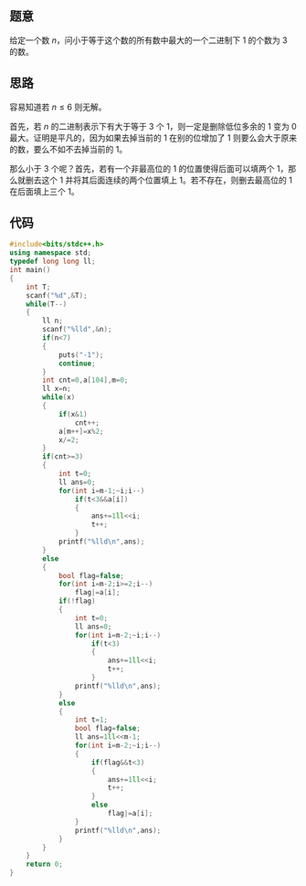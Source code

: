 ## 题意

给定一个数 $n$，问小于等于这个数的所有数中最大的一个二进制下 $1$ 的个数为 $3$ 的数。

## 思路

容易知道若 $n\le6$ 则无解。

首先，若 $n$ 的二进制表示下有大于等于 $3$ 个 $1$，则一定是删除低位多余的 $1$ 变为 $0$ 最大。证明是平凡的，因为如果去掉当前的 $1$ 在别的位增加了 $1$ 则要么会大于原来的数，要么不如不去掉当前的 $1$。

那么小于 $3$ 个呢？首先，若有一个非最高位的 $1$ 的位置使得后面可以填两个 $1$，那么就删去这个 $1$ 并将其后面连续的两个位置填上 $1$。若不存在，则删去最高位的 $1$ 在后面填上三个 $1$。

## 代码

```cpp
#include<bits/stdc++.h>
using namespace std;
typedef long long ll;
int main()
{
	int T;
	scanf("%d",&T);
	while(T--)
	{
		ll n;
		scanf("%lld",&n);
		if(n<7)
		{
			puts("-1");
			continue;
		}
		int cnt=0,a[104],m=0;
		ll x=n;
		while(x)
		{
			if(x&1)
				cnt++;
			a[m++]=x%2;
			x/=2;
		}
		if(cnt>=3)
		{
			int t=0;
			ll ans=0;
			for(int i=m-1;~i;i--)
				if(t<3&&a[i])
				{
					ans+=1ll<<i;
					t++;
				}
			printf("%lld\n",ans);
		}
		else
		{
			bool flag=false;
			for(int i=m-2;i>=2;i--)
				flag|=a[i];
			if(!flag)
			{
				int t=0;
				ll ans=0;
				for(int i=m-2;~i;i--)
					if(t<3)
					{
						ans+=1ll<<i;
						t++;
					}
				printf("%lld\n",ans);
			}
			else
			{
				int t=1;
				bool flag=false;
				ll ans=1ll<<m-1;
				for(int i=m-2;~i;i--)
				{
					if(flag&&t<3)
					{
						ans+=1ll<<i;
						t++;
					}
					else
						flag|=a[i];
				}
				printf("%lld\n",ans);
			}
		}
	}
	return 0;
}
```